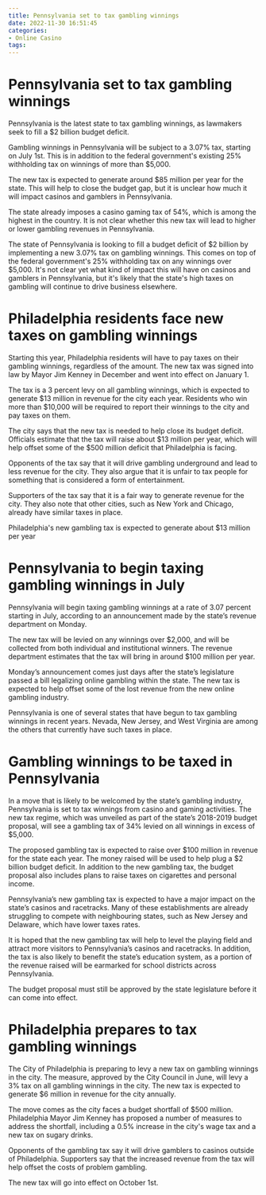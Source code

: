 ```yaml
---
title: Pennsylvania set to tax gambling winnings
date: 2022-11-30 16:51:45
categories:
- Online Casino
tags:
---
```



#  Pennsylvania set to tax gambling winnings

Pennsylvania is the latest state to tax gambling winnings, as lawmakers seek to fill a $2 billion budget deficit.

Gambling winnings in Pennsylvania will be subject to a 3.07% tax, starting on July 1st. This is in addition to the federal government's existing 25% withholding tax on winnings of more than $5,000.

The new tax is expected to generate around $85 million per year for the state. This will help to close the budget gap, but it is unclear how much it will impact casinos and gamblers in Pennsylvania.

The state already imposes a casino gaming tax of 54%, which is among the highest in the country. It is not clear whether this new tax will lead to higher or lower gambling revenues in Pennsylvania.



The state of Pennsylvania is looking to fill a budget deficit of $2 billion by implementing a new 3.07% tax on gambling winnings. This comes on top of the federal government's 25% withholding tax on any winnings over $5,000. It's not clear yet what kind of impact this will have on casinos and gamblers in Pennsylvania, but it's likely that the state's high taxes on gambling will continue to drive business elsewhere.

#  Philadelphia residents face new taxes on gambling winnings

Starting this year, Philadelphia residents will have to pay taxes on their gambling winnings, regardless of the amount. The new tax was signed into law by Mayor Jim Kenney in December and went into effect on January 1.

The tax is a 3 percent levy on all gambling winnings, which is expected to generate $13 million in revenue for the city each year. Residents who win more than $10,000 will be required to report their winnings to the city and pay taxes on them.

The city says that the new tax is needed to help close its budget deficit. Officials estimate that the tax will raise about $13 million per year, which will help offset some of the $500 million deficit that Philadelphia is facing.

Opponents of the tax say that it will drive gambling underground and lead to less revenue for the city. They also argue that it is unfair to tax people for something that is considered a form of entertainment.

Supporters of the tax say that it is a fair way to generate revenue for the city. They also note that other cities, such as New York and Chicago, already have similar taxes in place.

Philadelphia's new gambling tax is expected to generate about $13 million per year

#  Pennsylvania to begin taxing gambling winnings in July

 Pennsylvania will begin taxing gambling winnings at a rate of 3.07 percent starting in July, according to an announcement made by the state’s revenue department on Monday.

The new tax will be levied on any winnings over $2,000, and will be collected from both individual and institutional winners. The revenue department estimates that the tax will bring in around $100 million per year.

Monday’s announcement comes just days after the state’s legislature passed a bill legalizing online gambling within the state. The new tax is expected to help offset some of the lost revenue from the new online gambling industry.

Pennsylvania is one of several states that have begun to tax gambling winnings in recent years. Nevada, New Jersey, and West Virginia are among the others that currently have such taxes in place.

#  Gambling winnings to be taxed in Pennsylvania

In a move that is likely to be welcomed by the state’s gambling industry, Pennsylvania is set to tax winnings from casino and gaming activities. The new tax regime, which was unveiled as part of the state’s 2018-2019 budget proposal, will see a gambling tax of 34% levied on all winnings in excess of $5,000.

The proposed gambling tax is expected to raise over $100 million in revenue for the state each year. The money raised will be used to help plug a $2 billion budget deficit. In addition to the new gambling tax, the budget proposal also includes plans to raise taxes on cigarettes and personal income.

Pennsylvania’s new gambling tax is expected to have a major impact on the state’s casinos and racetracks. Many of these establishments are already struggling to compete with neighbouring states, such as New Jersey and Delaware, which have lower taxes rates.

It is hoped that the new gambling tax will help to level the playing field and attract more visitors to Pennsylvania’s casinos and racetracks. In addition, the tax is also likely to benefit the state’s education system, as a portion of the revenue raised will be earmarked for school districts across Pennsylvania.

The budget proposal must still be approved by the state legislature before it can come into effect.

#  Philadelphia prepares to tax gambling winnings

The City of Philadelphia is preparing to levy a new tax on gambling winnings in the city. The measure, approved by the City Council in June, will levy a 3% tax on all gambling winnings in the city. The new tax is expected to generate $6 million in revenue for the city annually.

The move comes as the city faces a budget shortfall of $500 million. Philadelphia Mayor Jim Kenney has proposed a number of measures to address the shortfall, including a 0.5% increase in the city's wage tax and a new tax on sugary drinks.

Opponents of the gambling tax say it will drive gamblers to casinos outside of Philadelphia. Supporters say that the increased revenue from the tax will help offset the costs of problem gambling.

The new tax will go into effect on October 1st.